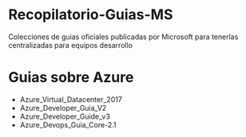 # Recopilatorio-Guias-MS 

Colecciones de guias oficiales publicadas por Microsoft para tenerlas centralizadas para equipos desarrollo


# Guias sobre Azure

 - Azure_Virtual_Datacenter_2017
 - Azure_Developer_Guia_V2
 - Azure_Developer_Guide_v3
 - Azure_Devops_Guia_Core-2.1
